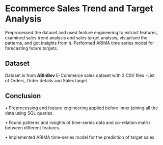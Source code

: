 # Ecommerce Sales Trend and Target Analysis

Preprocessed the dataset and used feature engineering to extract features, examined sales trend analysis and sales target analysis, visualised the patterns, and got insights from it. Performed ARIMA time series model for forecasting future targets.


## Dataset

Dataset is from **ABInBev** E-Commerce sales dataset with 3 CSV files -List of Orders, Order details and Sales target.


## Conclusion

• Preprocessing and feature engineering applied before inner joining all the data using SQL queries.

• Found patterns and insights of time-series data and co-relation matrix between different features.

• Implemented ARIMA time-series model for the prediction of target sales.

